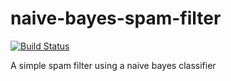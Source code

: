 # naive-bayes-spam-filter
[![Build Status](https://travis-ci.org/SamuelKupferschmid/naive-bayes-spam-filter.svg?branch=develop)](https://travis-ci.org/SamuelKupferschmid/naive-bayes-spam-filter)

A simple spam filter using a naive bayes classifier
